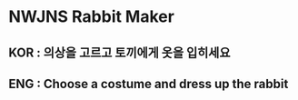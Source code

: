 # NWJNS Rabbit Maker

## KOR : 의상을 고르고 토끼에게 옷을 입히세요

## ENG : Choose a costume and dress up the rabbit


